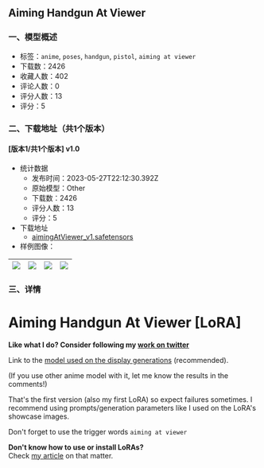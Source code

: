 ## Aiming Handgun At Viewer
### 一、模型概述

- 标签：`anime`, `poses`, `handgun`, `pistol`, `aiming at viewer`
- 下载数：2426
- 收藏人数：402
- 评论人数：0
- 评分人数：13
- 评分：5

### 二、下载地址（共1个版本）

#### [版本1/共1个版本] v1.0

- 统计数据
  - 发布时间：2023-05-27T22:12:30.392Z
  - 原始模型：Other
  - 下载数：2426
  - 评分人数：13
  - 评分：5
- 下载地址
  - [aimingAtViewer_v1.safetensors](https://civitai.com/api/download/models/83100)
- 样例图像：

| <img src="https://image.civitai.com/xG1nkqKTMzGDvpLrqFT7WA/6f9577bd-fb80-48df-97b0-4576d31a21d9/width=450/936359.jpeg" /> | <img src="https://image.civitai.com/xG1nkqKTMzGDvpLrqFT7WA/522456ca-ac5e-43fa-92e4-861646b8601f/width=450/936360.jpeg" /> | <img src="https://image.civitai.com/xG1nkqKTMzGDvpLrqFT7WA/2c5a697b-aac9-4a97-a728-d08e9829797c/width=450/936361.jpeg" /> | <img src="https://image.civitai.com/xG1nkqKTMzGDvpLrqFT7WA/4f409f35-735a-43a2-8f43-db499cb55933/width=450/936362.jpeg" /> |
| ---- | ---- | ---- | ---- |


### 三、详情
<h1 id="aiming-handgun-at-viewer-lora">Aiming Handgun At Viewer [LoRA]</h1><p><strong>Like what I do? Consider following my </strong><a target="_blank" rel="ugc" href="https://twitter.com/toriDiffusion"><strong>work on twitter</strong></a></p><p></p><p>Link to the <a target="_blank" rel="ugc" href="https://civitai.com/models/64548/fcanimemix-fc">model used on the display generations</a> (recommended).</p><p>(If you use other anime model with it, let me know the results in the comments!)</p><p></p><p>That's the first version (also my first LoRA) so expect failures sometimes. I recommend using prompts/generation parameters like I used on the LoRA's showcase images.</p><p>Don't forget to use the trigger words <code>aiming at viewer</code></p><p></p><p><strong>Don't know how to use or install LoRAs?</strong><br />Check <a target="_blank" rel="ugc" href="https://civitai.com/articles/59/sd-basics-a-guide-to-loras">my article</a> on that matter.</p><p></p>